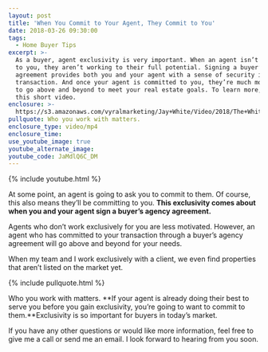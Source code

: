 ```yaml
---
layout: post
title: 'When You Commit to Your Agent, They Commit to You'
date: 2018-03-26 09:30:00
tags:
  - Home Buyer Tips
excerpt: >-
  As a buyer, agent exclusivity is very important. When an agent isn’t committed
  to you, they aren’t working to their full potential. Signing a buyer’s agency
  agreement provides both you and your agent with a sense of security in the
  transaction. And once your agent is committed to you, they’re much more likely
  to go above and beyond to meet your real estate goals. To learn more, watch
  this short video.
enclosure: >-
  https://s3.amazonaws.com/vyralmarketing/Jay+White/Video/2018/The+White+Group+%257C+Exclusivity+for+Buyers+Agent+Agreements.mp4
pullquote: Who you work with matters.
enclosure_type: video/mp4
enclosure_time:
use_youtube_image: true
youtube_alternate_image:
youtube_code: JaMdlQ6C_DM
---
```


{% include youtube.html %}

At some point, an agent is going to ask you to commit to them. Of course, this also means they’ll be committing to you. **This exclusivity comes about when you and your agent sign a buyer’s agency agreement.**

Agents who don’t work exclusively for you are less motivated. However, an agent who has committed to your transaction through a buyer’s agency agreement will go above and beyond for your needs.

When my team and I work exclusively with a client, we even find properties that aren’t listed on the market yet.

{% include pullquote.html %}

Who you work with matters. **If your agent is already doing their best to serve you before you gain exclusivity, you’re going to want to commit to them.**Exclusivity is so important for buyers in today’s market.

If you have any other questions or would like more information, feel free to give me a call or send me an email. I look forward to hearing from you soon.